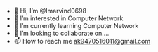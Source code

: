 - 👋 Hi, I’m @Imarvind0698
- 👀 I’m interested in Computer Network
- 🌱 I’m currently learning Computer Network 
- 💞️ I’m looking to collaborate on.... 
- 📫 How to reach me ak9470516011@gmail.com 

<!---
Imarvind0698/Imarvind0698 is a ✨ special ✨ repository because its `README.md` (this file) appears on your GitHub profile.
You can click the Preview link to take a look at your changes.
--->
